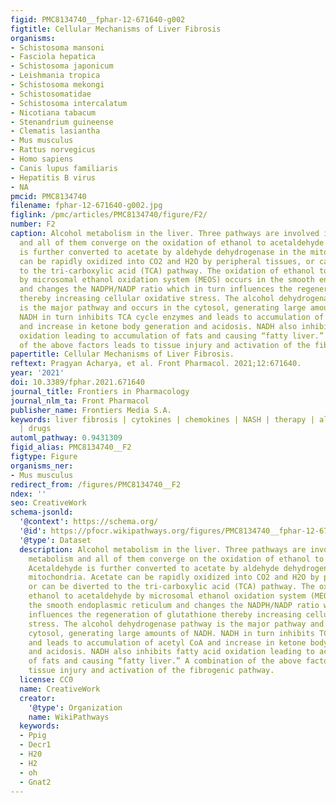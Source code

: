 ```yaml
---
figid: PMC8134740__fphar-12-671640-g002
figtitle: Cellular Mechanisms of Liver Fibrosis
organisms:
- Schistosoma mansoni
- Fasciola hepatica
- Schistosoma japonicum
- Leishmania tropica
- Schistosoma mekongi
- Schistosomatidae
- Schistosoma intercalatum
- Nicotiana tabacum
- Stenandrium guineense
- Clematis lasiantha
- Mus musculus
- Rattus norvegicus
- Homo sapiens
- Canis lupus familiaris
- Hepatitis B virus
- NA
pmcid: PMC8134740
filename: fphar-12-671640-g002.jpg
figlink: /pmc/articles/PMC8134740/figure/F2/
number: F2
caption: Alcohol metabolism in the liver. Three pathways are involved in alcohol metabolism
  and all of them converge on the oxidation of ethanol to acetaldehyde. Acetaldehyde
  is further converted to acetate by aldehyde dehydrogenase in the mitochondria. Acetate
  can be rapidly oxidized into CO2 and H2O by peripheral tissues, or can be diverted
  to the tri-carboxylic acid (TCA) pathway. The oxidation of ethanol to acetaldehyde
  by microsomal ethanol oxidation system (MEOS) occurs in the smooth endoplasmic reticulum
  and changes the NADPH/NADP ratio which in turn influences the regeneration of glutathione
  thereby increasing cellular oxidative stress. The alcohol dehydrogenase pathway
  is the major pathway and occurs in the cytosol, generating large amounts of NADH.
  NADH in turn inhibits TCA cycle enzymes and leads to accumulation of acetyl CoA
  and increase in ketone body generation and acidosis. NADH also inhibits fatty acid
  oxidation leading to accumulation of fats and causing “fatty liver.” A combination
  of the above factors leads to tissue injury and activation of the fibrogenic pathway.
papertitle: Cellular Mechanisms of Liver Fibrosis.
reftext: Pragyan Acharya, et al. Front Pharmacol. 2021;12:671640.
year: '2021'
doi: 10.3389/fphar.2021.671640
journal_title: Frontiers in Pharmacology
journal_nlm_ta: Front Pharmacol
publisher_name: Frontiers Media S.A.
keywords: liver fibrosis | cytokines | chemokines | NASH | therapy | alcohol | cholestasis
  | drugs
automl_pathway: 0.9431309
figid_alias: PMC8134740__F2
figtype: Figure
organisms_ner:
- Mus musculus
redirect_from: /figures/PMC8134740__F2
ndex: ''
seo: CreativeWork
schema-jsonld:
  '@context': https://schema.org/
  '@id': https://pfocr.wikipathways.org/figures/PMC8134740__fphar-12-671640-g002.html
  '@type': Dataset
  description: Alcohol metabolism in the liver. Three pathways are involved in alcohol
    metabolism and all of them converge on the oxidation of ethanol to acetaldehyde.
    Acetaldehyde is further converted to acetate by aldehyde dehydrogenase in the
    mitochondria. Acetate can be rapidly oxidized into CO2 and H2O by peripheral tissues,
    or can be diverted to the tri-carboxylic acid (TCA) pathway. The oxidation of
    ethanol to acetaldehyde by microsomal ethanol oxidation system (MEOS) occurs in
    the smooth endoplasmic reticulum and changes the NADPH/NADP ratio which in turn
    influences the regeneration of glutathione thereby increasing cellular oxidative
    stress. The alcohol dehydrogenase pathway is the major pathway and occurs in the
    cytosol, generating large amounts of NADH. NADH in turn inhibits TCA cycle enzymes
    and leads to accumulation of acetyl CoA and increase in ketone body generation
    and acidosis. NADH also inhibits fatty acid oxidation leading to accumulation
    of fats and causing “fatty liver.” A combination of the above factors leads to
    tissue injury and activation of the fibrogenic pathway.
  license: CC0
  name: CreativeWork
  creator:
    '@type': Organization
    name: WikiPathways
  keywords:
  - Ppig
  - Decr1
  - H20
  - H2
  - oh
  - Gnat2
---
```

